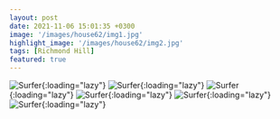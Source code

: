 ```yaml
---
layout: post
date: 2021-11-06 15:01:35 +0300
image: '/images/house62/img1.jpg'
highlight_image: '/images/house62/img2.jpg'
tags: [Richmond Hill]
featured: true
---
```


![Surfer]({{site.baseurl}}/images/house62/img3.jpg){:loading="lazy"}
![Surfer]({{site.baseurl}}/images/house62/img4.jpg){:loading="lazy"}
![Surfer]({{site.baseurl}}/images/house62/img5.jpg){:loading="lazy"}
![Surfer]({{site.baseurl}}/images/house62/img6.jpg){:loading="lazy"}
![Surfer]({{site.baseurl}}/images/house62/img7.jpg){:loading="lazy"}
![Surfer]({{site.baseurl}}/images/house62/img8.jpg){:loading="lazy"} 